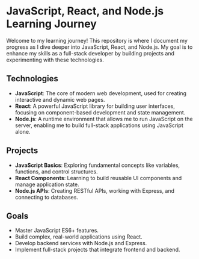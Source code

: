 # JavaScript, React, and Node.js Learning Journey

Welcome to my learning journey! This repository is where I document my progress as I dive deeper into JavaScript, React, and Node.js. My goal is to enhance my skills as a full-stack developer by building projects and experimenting with these technologies.

## Technologies

- **JavaScript**: The core of modern web development, used for creating interactive and dynamic web pages.
- **React**: A powerful JavaScript library for building user interfaces, focusing on component-based development and state management.
- **Node.js**: A runtime environment that allows me to run JavaScript on the server, enabling me to build full-stack applications using JavaScript alone.

## Projects

- **JavaScript Basics**: Exploring fundamental concepts like variables, functions, and control structures.
- **React Components**: Learning to build reusable UI components and manage application state.
- **Node.js APIs**: Creating RESTful APIs, working with Express, and connecting to databases.

## Goals

- Master JavaScript ES6+ features.
- Build complex, real-world applications using React.
- Develop backend services with Node.js and Express.
- Implement full-stack projects that integrate frontend and backend.


